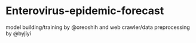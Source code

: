 # Enterovirus-epidemic-forecast
model building/training by @oreoshih and web crawler/data preprocessing by @byjiyi
